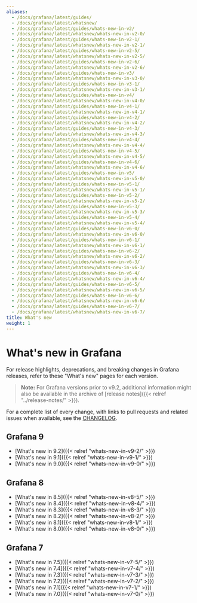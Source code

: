 ```yaml
---
aliases:
  - /docs/grafana/latest/guides/
  - /docs/grafana/latest/whatsnew/
  - /docs/grafana/latest/guides/whats-new-in-v2/
  - /docs/grafana/latest/whatsnew/whats-new-in-v2-0/
  - /docs/grafana/latest/guides/whats-new-in-v2-1/
  - /docs/grafana/latest/whatsnew/whats-new-in-v2-1/
  - /docs/grafana/latest/guides/whats-new-in-v2-5/
  - /docs/grafana/latest/whatsnew/whats-new-in-v2-5/
  - /docs/grafana/latest/guides/whats-new-in-v2-6/
  - /docs/grafana/latest/whatsnew/whats-new-in-v2-6/
  - /docs/grafana/latest/guides/whats-new-in-v3/
  - /docs/grafana/latest/whatsnew/whats-new-in-v3-0/
  - /docs/grafana/latest/guides/whats-new-in-v3-1/
  - /docs/grafana/latest/whatsnew/whats-new-in-v3-1/
  - /docs/grafana/latest/guides/whats-new-in-v4/
  - /docs/grafana/latest/whatsnew/whats-new-in-v4-0/
  - /docs/grafana/latest/guides/whats-new-in-v4-1/
  - /docs/grafana/latest/whatsnew/whats-new-in-v4-1/
  - /docs/grafana/latest/guides/whats-new-in-v4-2/
  - /docs/grafana/latest/whatsnew/whats-new-in-v4-2/
  - /docs/grafana/latest/guides/whats-new-in-v4-3/
  - /docs/grafana/latest/whatsnew/whats-new-in-v4-3/
  - /docs/grafana/latest/guides/whats-new-in-v4-4/
  - /docs/grafana/latest/whatsnew/whats-new-in-v4-4/
  - /docs/grafana/latest/guides/whats-new-in-v4-5/
  - /docs/grafana/latest/whatsnew/whats-new-in-v4-5/
  - /docs/grafana/latest/guides/whats-new-in-v4-6/
  - /docs/grafana/latest/whatsnew/whats-new-in-v4-6/
  - /docs/grafana/latest/guides/whats-new-in-v5/
  - /docs/grafana/latest/whatsnew/whats-new-in-v5-0/
  - /docs/grafana/latest/guides/whats-new-in-v5-1/
  - /docs/grafana/latest/whatsnew/whats-new-in-v5-1/
  - /docs/grafana/latest/guides/whats-new-in-v5-2/
  - /docs/grafana/latest/whatsnew/whats-new-in-v5-2/
  - /docs/grafana/latest/guides/whats-new-in-v5-3/
  - /docs/grafana/latest/whatsnew/whats-new-in-v5-3/
  - /docs/grafana/latest/guides/whats-new-in-v5-4/
  - /docs/grafana/latest/whatsnew/whats-new-in-v5-4/
  - /docs/grafana/latest/guides/whats-new-in-v6-0/
  - /docs/grafana/latest/whatsnew/whats-new-in-v6-0/
  - /docs/grafana/latest/guides/whats-new-in-v6-1/
  - /docs/grafana/latest/whatsnew/whats-new-in-v6-1/
  - /docs/grafana/latest/guides/whats-new-in-v6-2/
  - /docs/grafana/latest/whatsnew/whats-new-in-v6-2/
  - /docs/grafana/latest/guides/whats-new-in-v6-3/
  - /docs/grafana/latest/whatsnew/whats-new-in-v6-3/
  - /docs/grafana/latest/guides/whats-new-in-v6-4/
  - /docs/grafana/latest/whatsnew/whats-new-in-v6-4/
  - /docs/grafana/latest/guides/whats-new-in-v6-5/
  - /docs/grafana/latest/whatsnew/whats-new-in-v6-5/
  - /docs/grafana/latest/guides/whats-new-in-v6-6/
  - /docs/grafana/latest/whatsnew/whats-new-in-v6-6/
  - /docs/grafana/latest/guides/whats-new-in-v6-7/
  - /docs/grafana/latest/whatsnew/whats-new-in-v6-7/
title: What's new
weight: 1
---
```


# What's new in Grafana

For release highlights, deprecations, and breaking changes in Grafana releases, refer to these "What's new" pages for each version.

> **Note:** For Grafana versions prior to v9.2, additional information might also be available in the archive of [release notes]({{< relref "../release-notes/" >}}).

For a complete list of every change, with links to pull requests and related issues when available, see the [CHANGELOG](https://github.com/grafana/grafana/blob/main/CHANGELOG.md).

## Grafana 9

- [What's new in 9.2]({{< relref "whats-new-in-v9-2/" >}})
- [What's new in 9.1]({{< relref "whats-new-in-v9-1/" >}})
- [What's new in 9.0]({{< relref "whats-new-in-v9-0/" >}})

## Grafana 8

- [What's new in 8.5]({{< relref "whats-new-in-v8-5/" >}})
- [What's new in 8.4]({{< relref "whats-new-in-v8-4/" >}})
- [What's new in 8.3]({{< relref "whats-new-in-v8-3/" >}})
- [What's new in 8.2]({{< relref "whats-new-in-v8-2/" >}})
- [What's new in 8.1]({{< relref "whats-new-in-v8-1/" >}})
- [What's new in 8.0]({{< relref "whats-new-in-v8-0/" >}})

## Grafana 7

- [What's new in 7.5]({{< relref "whats-new-in-v7-5/" >}})
- [What's new in 7.4]({{< relref "whats-new-in-v7-4/" >}})
- [What's new in 7.3]({{< relref "whats-new-in-v7-3/" >}})
- [What's new in 7.2]({{< relref "whats-new-in-v7-2/" >}})
- [What's new in 7.1]({{< relref "whats-new-in-v7-1/" >}})
- [What's new in 7.0]({{< relref "whats-new-in-v7-0/" >}})

